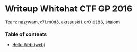 # Writeup Whitehat CTF GP 2016

Team: nazywam, c7f.m0d3, akrasuski1, cr019283, shalom

### Table of contents

* [Hello Web (web)](hello)